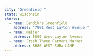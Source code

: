 ```yaml
---
city: "Greenfield "
state: wisconsin
stores:
  - name: Sendik's Greenfield
    address: "7901 West Layton Avenue "
  - name: Meijer
    address: 5800 West Layton Avenue
  - name: Fresh Thyme Farmers Market
    address: 8680 WEST SURA LANE
---
```

